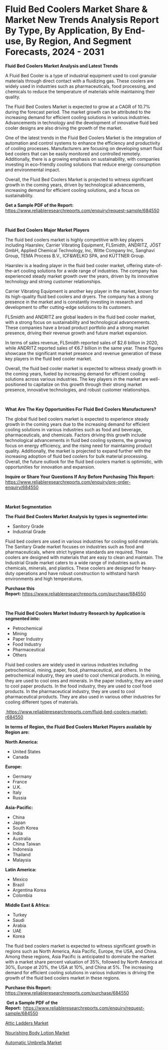 <p><h1>Fluid Bed Coolers Market Share & Market New Trends Analysis Report By Type, By Application, By End-use, By Region, And Segment Forecasts, 2024 - 2031</h1></p><p><strong>Fluid Bed Coolers Market Analysis and Latest Trends</strong></p>
<p><p>A Fluid Bed Cooler is a type of industrial equipment used to cool granular materials through direct contact with a fluidizing gas. These coolers are widely used in industries such as pharmaceuticals, food processing, and chemicals to reduce the temperature of materials while maintaining their quality.</p><p>The Fluid Bed Coolers Market is expected to grow at a CAGR of 10.7% during the forecast period. The market growth can be attributed to the increasing demand for efficient cooling solutions in various industries. Advancements in technology and the development of innovative fluid bed cooler designs are also driving the growth of the market.</p><p>One of the latest trends in the Fluid Bed Coolers Market is the integration of automation and control systems to enhance the efficiency and productivity of cooling processes. Manufacturers are focusing on developing smart fluid bed coolers that can be easily monitored and controlled remotely. Additionally, there is a growing emphasis on sustainability, with companies investing in eco-friendly cooling solutions that reduce energy consumption and environmental impact.</p><p>Overall, the Fluid Bed Coolers Market is projected to witness significant growth in the coming years, driven by technological advancements, increasing demand for efficient cooling solutions, and a focus on sustainability.</p></p>
<p><strong>Get a Sample PDF of the Report:&nbsp;</strong> <a href="https://www.reliableresearchreports.com/enquiry/request-sample/684550">https://www.reliableresearchreports.com/enquiry/request-sample/684550</a></p>
<p>&nbsp;</p>
<p><strong>Fluid Bed Coolers Major Market Players</strong></p>
<p><p>The fluid bed coolers market is highly competitive with key players including Haarslev, Carrier Vibrating Equipment, FLSmidth, ANDRITZ, JÖST GmbH, Applied Chemical Technology, Inc, Witte Company Inc, Sanghavi Group, TEMA Process B.V., ICF&WELKO SPA, and KÜTTNER Group.</p><p>Haarslev is a leading player in the fluid bed cooler market, offering state-of-the-art cooling solutions for a wide range of industries. The company has experienced steady market growth over the years, driven by its innovative technology and strong customer relationships.</p><p>Carrier Vibrating Equipment is another key player in the market, known for its high-quality fluid bed coolers and dryers. The company has a strong presence in the market and is constantly investing in research and development to offer cutting-edge solutions to its customers.</p><p>FLSmidth and ANDRITZ are global leaders in the fluid bed cooler market, with a strong focus on sustainability and technological advancements. These companies have a broad product portfolio and a strong market presence, driving their revenue growth and future market expansion.</p><p>In terms of sales revenue, FLSmidth reported sales of $2.6 billion in 2020, while ANDRITZ reported sales of €6.7 billion in the same year. These figures showcase the significant market presence and revenue generation of these key players in the fluid bed cooler market.</p><p>Overall, the fluid bed cooler market is expected to witness steady growth in the coming years, fueled by increasing demand for efficient cooling solutions across various industries. The key players in the market are well-positioned to capitalize on this growth through their strong market presence, innovative technologies, and robust customer relationships.</p></p>
<p>&nbsp;</p>
<p><strong>What Are The Key Opportunities For Fluid Bed Coolers Manufacturers?</strong></p>
<p><p>The global fluid bed coolers market is expected to experience steady growth in the coming years due to the increasing demand for efficient cooling solutions in various industries such as food and beverage, pharmaceuticals, and chemicals. Factors driving this growth include technological advancements in fluid bed cooling systems, the growing focus on energy efficiency, and the rising need for maintaining product quality. Additionally, the market is projected to expand further with the increasing adoption of fluid bed coolers for bulk material processing. Overall, the future outlook for the fluid bed coolers market is optimistic, with opportunities for innovation and expansion.</p></p>
<p><strong>Inquire or Share Your Questions If Any Before Purchasing This Report:</strong> <a href="https://www.reliableresearchreports.com/enquiry/pre-order-enquiry/684550">https://www.reliableresearchreports.com/enquiry/pre-order-enquiry/684550</a></p>
<p>&nbsp;</p>
<p><strong>Market Segmentation</strong></p>
<p><strong>The Fluid Bed Coolers Market Analysis by types is segmented into:</strong></p>
<p><ul><li>Sanitory Grade</li><li>Industrial Grade</li></ul></p>
<p><p>Fluid bed coolers are used in various industries for cooling solid materials. The Sanitary Grade market focuses on industries such as food and pharmaceuticals, where strict hygiene standards are required. These coolers are designed with materials that are easy to clean and maintain. The Industrial Grade market caters to a wide range of industries such as chemicals, minerals, and plastics. These coolers are designed for heavy-duty operations and have robust construction to withstand harsh environments and high temperatures.</p></p>
<p><strong>Purchase this Report:&nbsp;</strong><a href="https://www.reliableresearchreports.com/purchase/684550">https://www.reliableresearchreports.com/purchase/684550</a></p>
<p>&nbsp;</p>
<p><strong>The Fluid Bed Coolers Market Industry Research by Application is segmented into:</strong></p>
<p><ul><li>Petrochemical</li><li>Mining</li><li>Paper Industry</li><li>Food Industry</li><li>Pharmaceutical</li><li>Others</li></ul></p>
<p><p>Fluid bed coolers are widely used in various industries including petrochemical, mining, paper, food, pharmaceutical, and others. In the petrochemical industry, they are used to cool chemical products. In mining, they are used to cool ores and minerals. In the paper industry, they are used to cool paper products. In the food industry, they are used to cool food products. In the pharmaceutical industry, they are used to cool pharmaceutical products. They are also used in various other industries for cooling different types of materials.</p></p>
<p><a href="https://www.reliableresearchreports.com/fluid-bed-coolers-market-r684550">&nbsp;https://www.reliableresearchreports.com/fluid-bed-coolers-market-r684550</a></p>
<p><strong>In terms of Region, the Fluid Bed Coolers Market Players available by Region are:</strong></p>
<p>
    <p> <strong> North America: </strong>
        <ul>
            <li>United States</li>
            <li>Canada</li>
        </ul>
        </p> 
    <p> <strong> Europe: </strong>
        <ul>
            <li>Germany</li>
            <li>France</li>
            <li>U.K.</li>
            <li>Italy</li>
            <li>Russia</li>
        </ul>
        </p> 
    <p> <strong> Asia-Pacific: </strong>
        <ul>
            <li>China</li>
            <li>Japan</li>
            <li>South Korea</li>
            <li>India</li>
            <li>Australia</li>
            <li>China Taiwan</li>
            <li>Indonesia</li>
            <li>Thailand</li>
            <li>Malaysia</li>
        </ul>
        </p> 
    <p> <strong> Latin America: </strong>
        <ul>
            <li>Mexico</li>
            <li>Brazil</li>
            <li>Argentina Korea</li>
            <li>Colombia</li>
        </ul>
        </p> 
    <p> <strong> Middle East & Africa: </strong>
        <ul>
            <li>Turkey</li>
            <li>Saudi</li>
            <li>Arabia</li>
            <li>UAE</li>
            <li>Korea</li>
        </ul>
    </p>
    </p>
<p><p>The fluid bed coolers market is expected to witness significant growth in regions such as North America, Asia Pacific, Europe, the USA, and China. Among these regions, Asia Pacific is anticipated to dominate the market with a market share percent valuation of 35%, followed by North America at 30%, Europe at 20%, the USA at 10%, and China at 5%. The increasing demand for efficient cooling solutions in various industries is driving the growth of the fluid bed coolers market in these regions.</p></p>
<p><strong>Purchase this Report: </strong><a href="https://www.reliableresearchreports.com/purchase/684550">https://www.reliableresearchreports.com/purchase/684550</a></p>
<p>&nbsp;<strong>Get a Sample PDF of the Report:&nbsp;&nbsp;</strong><a href="https://www.reliableresearchreports.com/enquiry/request-sample/684550">https://www.reliableresearchreports.com/enquiry/request-sample/684550</a></p>
<p><strong></strong></p>
<p><p><a href="https://www.linkedin.com/pulse/attic-ladders-market-trends-forecast-competitive-analysis-dnq9f?trackingId=ua3wMfJRmZA4NkzBwONJVA%3D%3D">Attic Ladders Market</a></p><p><a href="https://www.linkedin.com/pulse/decoding-nourishing-body-lotion-market-metrics-share-trends-vtnnf?trackingId=Yx%2BfaBdts5rf16jiqx5mAQ%3D%3D">Nourishing Body Lotion Market</a></p><p><a href="https://www.linkedin.com/pulse/automatic-umbrella-market-insights-cagr-trends-growth-nee0f?trackingId=XhRk7bpF%2B18JjetkR68Jwg%3D%3D">Automatic Umbrella Market</a></p></p>